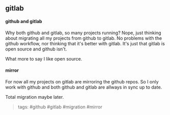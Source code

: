 ## gitlab

#### github and gitlab

Why both github and gitlab, so many projects running? Nope, just
thinking about migrating all my projects from github to gitlab. No
problems with the github workflow, nor thinking that it's better with
gitlab. It's just that gitlab is open source and github isn't.

What more to say I like open source.

#### mirror

For now all my projects on gitlab are mirroring the github repos. So I only
work with github and both github and gitlab are allways in sync up to date.

Total migration maybe later.

> tags: #github #gitlab #migration #mirror
